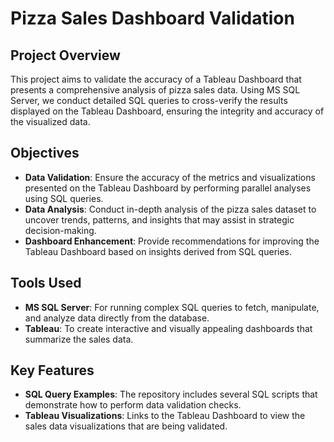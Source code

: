 # Pizza Sales Dashboard Validation
## Project Overview
This project aims to validate the accuracy of a Tableau Dashboard that presents a comprehensive analysis of pizza sales data. Using MS SQL Server, we conduct detailed SQL queries to cross-verify the results displayed on the Tableau Dashboard, ensuring the integrity and accuracy of the visualized data.
## Objectives
- **Data Validation**: Ensure the accuracy of the metrics and visualizations presented on the Tableau Dashboard by performing parallel analyses using SQL queries.
- **Data Analysis**: Conduct in-depth analysis of the pizza sales dataset to uncover trends, patterns, and insights that may assist in strategic decision-making.
- **Dashboard Enhancement**: Provide recommendations for improving the Tableau Dashboard based on insights derived from SQL queries.
## Tools Used
- **MS SQL Server**: For running complex SQL queries to fetch, manipulate, and analyze data directly from the database.
- **Tableau**: To create interactive and visually appealing dashboards that summarize the sales data.
## Key Features
- **SQL Query Examples**: The repository includes several SQL scripts that demonstrate how to perform data validation checks.
- **Tableau Visualizations**: Links to the Tableau Dashboard to view the sales data visualizations that are being validated.


